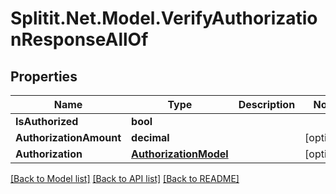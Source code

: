 
# Splitit.Net.Model.VerifyAuthorizationResponseAllOf

## Properties

Name | Type | Description | Notes
------------ | ------------- | ------------- | -------------
**IsAuthorized** | **bool** |  | 
**AuthorizationAmount** | **decimal** |  | [optional] 
**Authorization** | [**AuthorizationModel**](AuthorizationModel.md) |  | [optional] 

[[Back to Model list]](../README.md#documentation-for-models)
[[Back to API list]](../README.md#documentation-for-api-endpoints)
[[Back to README]](../README.md)


